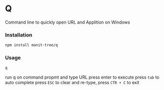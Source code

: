# Q

Command line to quickly open URL and Applition on Windows

### Installation

```bash
npm install manit-tree/q
```

### Usage

```bash
q
```

run q on command propmt and type URL 
press enter to execute
press `tab` to auto complete 
press `ESC` to clear and re-type,
press `CTR + C` to exit
